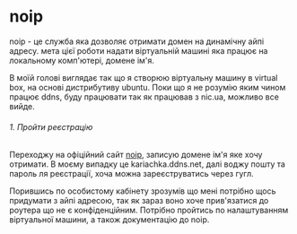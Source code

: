 # noip
noip - це служба яка дозволяє отримати домен на динамічну айпі адресу.
мета цієї роботи надати віртуальній машині яка працює на локальному комп'ютері,
домене ім'я. 

В моїй голові виглядає так що я створюю віртуальну машину в virtual box, 
на основі дистрибутиву ubuntu. Поки що я не розумію яким чином працює ddns,
буду працювати так як працював з nic.ua, можливо все вийде.

###### 1. Пройти реєстрацію
Переходжу на офіційний сайт [noip](https://www.noip.com/), записую домене
ім'я яке хочу отримати. В моєму випадку це kariachka.ddns.net, далі
воджу пошту та пароль ля реєстрації, хоча можна зареєструватись через гугл.

Порившись по особистому кабінету зрозумів що мені потрібно щось придумати з айпі
адресою, так як зараз воно хоче прив'язатися до роутера що не є конфіденційним.
Потрібно пройтись по налаштуванням віртуальної машини, а також документацію
до noip.